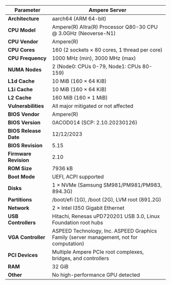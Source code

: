 | Parameter                | Ampere Server                                                                              |
|--------------------------|-------------------------------------------------------------------------------------------|
| **Architecture**         | aarch64 (ARM 64-bit)                                                                      |
| **CPU Model**            | Ampere(R) Altra(R) Processor Q80-30 CPU @ 3.0GHz (Neoverse-N1)                            |
| **CPU Vendor**           | Ampere(R)                                                                                 |
| **CPU Cores**            | 160 (2 sockets × 80 cores, 1 thread per core)                                             |
| **CPU Frequency**        | 1000 MHz (min), 3000 MHz (max)                                                            |
| **NUMA Nodes**           | 2 (Node0: CPUs 0-79, Node1: CPUs 80-159)                                                  |
| **L1d Cache**            | 10 MiB (160 × 64 KiB)                                                                     |
| **L1i Cache**            | 10 MiB (160 × 64 KiB)                                                                     |
| **L2 Cache**             | 160 MiB (160 × 1 MiB)                                                                     |
| **Vulnerabilities**      | All major mitigated or not affected                                                        |
| **BIOS Vendor**          | Ampere(R)                                                                                 |
| **BIOS Version**         | 0ACOD014 (SCP: 2.10.20230126)                                                             |
| **BIOS Release Date**    | 12/12/2023                                                                                |
| **BIOS Revision**        | 5.15                                                                                      |
| **Firmware Revision**    | 2.10                                                                                      |
| **ROM Size**             | 7936 kB                                                                                   |
| **Boot Mode**            | UEFI, ACPI supported                                                                      |
| **Disks**                | 1 × NVMe (Samsung SM981/PM981/PM983, 894.3G)                                              |
| **Partitions**           | /boot/efi (1G), /boot (2G), LVM root (891.2G)                                             |
| **Network**              | 2 × Intel I350 Gigabit Ethernet                                                           |
| **USB Controllers**      | Hitachi, Renesas uPD720201 USB 3.0, Linux Foundation root hubs                            |
| **VGA Controller**       | ASPEED Technology, Inc. ASPEED Graphics Family (server management, not for computation)    |
| **PCI Devices**          | Multiple Ampere PCIe root complexes, bridges, and controllers                             |
| **RAM**                  | 32 GiB                                                                                   |
| **Other**                | No high-performance GPU detected                                                          |